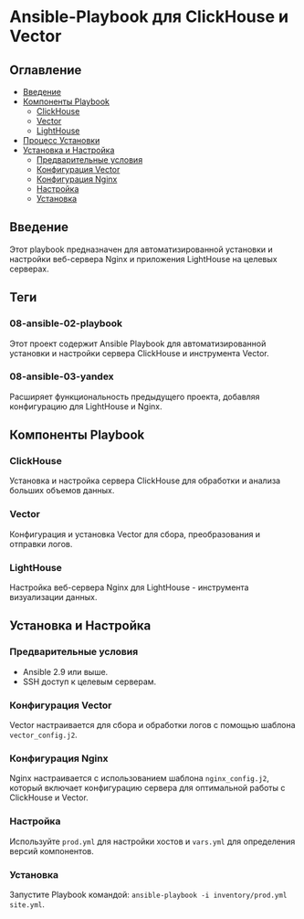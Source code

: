 # Ansible-Playbook для ClickHouse и Vector

## Оглавление
- [Введение](#введение)
- [Компоненты Playbook](#компоненты-playbook)
  - [ClickHouse](#clickhouse)
  - [Vector](#vector)
  - [LightHouse](#lighthouse)
- [Процесс Установки](#процесс-установки)
- [Установка и Настройка](#установка-и-настройка)
  - [Предварительные условия](#предварительные-условия)
  - [Конфигурация Vector](#конфигурация-vector)
  - [Конфигурация Nginx](#конфигурация-nginx)
  - [Настройка](#настройка)
  - [Установка](#установка)

## Введение
Этот playbook предназначен для автоматизированной установки и настройки веб-сервера Nginx и приложения LightHouse на целевых серверах.

## Теги
### 08-ansible-02-playbook
Этот проект содержит Ansible Playbook для автоматизированной установки и настройки сервера ClickHouse и инструмента Vector.
### 08-ansible-03-yandex
Расширяет функциональность предыдущего проекта, добавляя конфигурацию для LightHouse и Nginx.

## Компоненты Playbook
### ClickHouse
Установка и настройка сервера ClickHouse для обработки и анализа больших объемов данных.
### Vector
Конфигурация и установка Vector для сбора, преобразования и отправки логов.
### LightHouse
Настройка веб-сервера Nginx для LightHouse - инструмента визуализации данных.

## Установка и Настройка
### Предварительные условия
- Ansible 2.9 или выше.
- SSH доступ к целевым серверам.
### Конфигурация Vector
Vector настраивается для сбора и обработки логов с помощью шаблона `vector_config.j2`.
### Конфигурация Nginx
Nginx настраивается с использованием шаблона `nginx_config.j2`, который включает конфигурацию сервера для оптимальной работы с ClickHouse и Vector.
### Настройка
Используйте `prod.yml` для настройки хостов и `vars.yml` для определения версий компонентов.
### Установка
Запустите Playbook командой: `ansible-playbook -i inventory/prod.yml site.yml`.
